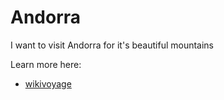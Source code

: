 # Andorra

I want to visit Andorra for it's beautiful mountains

Learn more here:
 - [wikivoyage](https://en.wikivoyage.org/wiki/Andorra)
